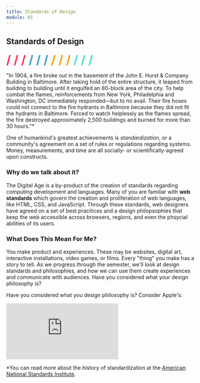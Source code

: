 ```yaml
---
title: Standards of Design
module: 01
---
```


## Standards of Design
<span style="color: #FC315A; font-size: xx-large; font-weight: bold">/ / / </span>
<span style="color: #33A3C1; font-size: xx-large; font-weight: bold">/ / / </span>
<span style="color: #F5A205; font-size: xx-large; font-weight: bold">/ / / </span>
<span style="color: #53DFD3; font-size: xx-large; font-weight: bold">/ / /</span>

"In 1904, a fire broke out in the basement of the John E. Hurst & Company Building in Baltimore. After taking hold of the entire structure, it leaped from building to building until it engulfed an 80-block area of the city. To help combat the flames, reinforcements from New York, Philadelphia and Washington, DC immediately responded—but to no avail. Their fire hoses could not connect to the fire hydrants in Baltimore because they did not fit the hydrants in Baltimore. Forced to watch helplessly as the flames spread, the fire destroyed approximately 2,500 buildings and burned for more than 30 hours."*

One of humankind's greatest achievements is _standardization_, or a community's agreement on a set of rules or regulations regarding systems. Money, measurements, and time are all socially- or scientifically-agreed upon constructs.

### Why do we talk about it?

The Digital Age is a by-product of the creation of standards regarding computing development and languages. Many of you are familiar with **web standards** which govern the creation and proliferation of web languages, like HTML, CSS, and JavaScript. Through these standards, web designers have agreed on a set of best pracitices and a design philopsophies that keep the web accessible across browsers, regions, and even the phsycial abilities of its users.

### What Does This Mean For Me?

You make product and experiences. These may be websites, digital art, interactive installations, video games, or films. Every "thing" you make has a story to tell. As we progress through the semester, we'll look at design standards and philosophies, and how we can use them create experiences and communicate with audiences. Have you considered what your design philosophy is?

Have you considered what you design philosophy is? Consider Apple's:
<div class="embed-responsive embed-responsive-16by9"><iframe class="embed-responsive-item" src="https://www.youtube.com/embed/PKbPPFqONH0" frameborder="0" allowfullscreen></iframe></div>

*You can read more about the history of standardization at the [American National Standards Institute](https://www.standardslearn.org/coursedetails.aspx?key=60).
